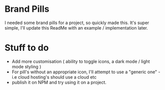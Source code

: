 # Brand Pills
I needed some brand pills for a project, so quickly made this.
It's super simple, I'll update this ReadMe with an example / implementation later.

# Stuff to do 
- Add more customisation ( ability to toggle icons, a dark mode / light mode styling )
- For pill's without an appropriate icon, I'll attempt to use a "generic one" - i.e cloud hosting's should use a cloud etc
- publish it on NPM and try using it on a project.